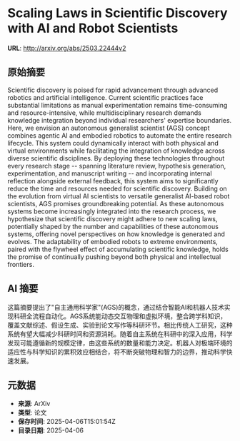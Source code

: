 # Scaling Laws in Scientific Discovery with AI and Robot Scientists

**URL**: http://arxiv.org/abs/2503.22444v2

## 原始摘要

Scientific discovery is poised for rapid advancement through advanced
robotics and artificial intelligence. Current scientific practices face
substantial limitations as manual experimentation remains time-consuming and
resource-intensive, while multidisciplinary research demands knowledge
integration beyond individual researchers' expertise boundaries. Here, we
envision an autonomous generalist scientist (AGS) concept combines agentic AI
and embodied robotics to automate the entire research lifecycle. This system
could dynamically interact with both physical and virtual environments while
facilitating the integration of knowledge across diverse scientific
disciplines. By deploying these technologies throughout every research stage --
spanning literature review, hypothesis generation, experimentation, and
manuscript writing -- and incorporating internal reflection alongside external
feedback, this system aims to significantly reduce the time and resources
needed for scientific discovery. Building on the evolution from virtual AI
scientists to versatile generalist AI-based robot scientists, AGS promises
groundbreaking potential. As these autonomous systems become increasingly
integrated into the research process, we hypothesize that scientific discovery
might adhere to new scaling laws, potentially shaped by the number and
capabilities of these autonomous systems, offering novel perspectives on how
knowledge is generated and evolves. The adaptability of embodied robots to
extreme environments, paired with the flywheel effect of accumulating
scientific knowledge, holds the promise of continually pushing beyond both
physical and intellectual frontiers.


## AI 摘要

这篇摘要提出了"自主通用科学家"(AGS)的概念，通过结合智能AI和机器人技术实现科研全流程自动化。AGS系统能动态交互物理和虚拟环境，整合跨学科知识，覆盖文献综述、假设生成、实验到论文写作等科研环节。相比传统人工研究，这种系统有望大幅减少科研时间和资源消耗。随着自主系统在科研中的深入应用，科学发现可能遵循新的规模定律，由这些系统的数量和能力决定。机器人对极端环境的适应性与科学知识的累积效应相结合，将不断突破物理和智力的边界，推动科学快速发展。

## 元数据

- **来源**: ArXiv
- **类型**: 论文
- **保存时间**: 2025-04-06T15:01:54Z
- **目录日期**: 2025-04-06
